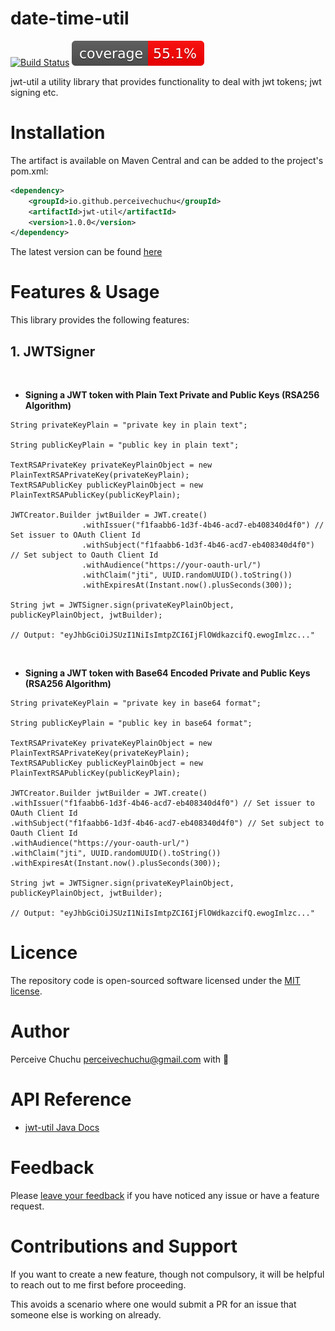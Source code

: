 date-time-util
==============

[![Build Status](https://github.com/perceivechuchu/jwt-util/actions/workflows/maven.yml/badge.svg)](https://github.com/perceivechuchu/jwt-util/actions/workflows/maven.yml)
[![Jacoco Coverage](/.github/badges/jacoco.svg)](/.github/badges/jacoco.svg)

jwt-util a utility library that provides functionality to deal with jwt tokens; jwt signing etc.

Installation
============
The artifact is available on Maven Central and can be added to the project's pom.xml:

```xml
<dependency>
    <groupId>io.github.perceivechuchu</groupId>
    <artifactId>jwt-util</artifactId>
    <version>1.0.0</version>
</dependency>
```

The latest version can be found [here](https://central.sonatype.com/artifact/io.github.perceivechuchu/jwt-util)

Features & Usage
========
This library provides the following features:  

## 1. JWTSigner 
<br />

* **Signing a JWT token with Plain Text Private and Public Keys (RSA256 Algorithm)**
```
String privateKeyPlain = "private key in plain text";

String publicKeyPlain = "public key in plain text";

TextRSAPrivateKey privateKeyPlainObject = new PlainTextRSAPrivateKey(privateKeyPlain);
TextRSAPublicKey publicKeyPlainObject = new PlainTextRSAPublicKey(publicKeyPlain);

JWTCreator.Builder jwtBuilder = JWT.create()
                .withIssuer("f1faabb6-1d3f-4b46-acd7-eb408340d4f0") // Set issuer to OAuth Client Id
                .withSubject("f1faabb6-1d3f-4b46-acd7-eb408340d4f0") // Set subject to Oauth Client Id
                .withAudience("https://your-oauth-url/")
                .withClaim("jti", UUID.randomUUID().toString())
                .withExpiresAt(Instant.now().plusSeconds(300));

String jwt = JWTSigner.sign(privateKeyPlainObject, publicKeyPlainObject, jwtBuilder);

// Output: "eyJhbGciOiJSUzI1NiIsImtpZCI6IjFlOWdkazcifQ.ewogImlzc..."
```
<br />

* **Signing a JWT token with Base64 Encoded Private and Public Keys (RSA256 Algorithm)**
```
String privateKeyPlain = "private key in base64 format";

String publicKeyPlain = "public key in base64 format";

TextRSAPrivateKey privateKeyPlainObject = new PlainTextRSAPrivateKey(privateKeyPlain);
TextRSAPublicKey publicKeyPlainObject = new PlainTextRSAPublicKey(publicKeyPlain);

JWTCreator.Builder jwtBuilder = JWT.create()
.withIssuer("f1faabb6-1d3f-4b46-acd7-eb408340d4f0") // Set issuer to OAuth Client Id
.withSubject("f1faabb6-1d3f-4b46-acd7-eb408340d4f0") // Set subject to Oauth Client Id
.withAudience("https://your-oauth-url/")
.withClaim("jti", UUID.randomUUID().toString())
.withExpiresAt(Instant.now().plusSeconds(300));

String jwt = JWTSigner.sign(privateKeyPlainObject, publicKeyPlainObject, jwtBuilder);

// Output: "eyJhbGciOiJSUzI1NiIsImtpZCI6IjFlOWdkazcifQ.ewogImlzc..."
```

Licence
=======
The repository code is open-sourced software licensed under the [MIT license](http://opensource.org/licenses/MIT).

Author
======
Perceive Chuchu [perceivechuchu@gmail.com](mailto:perceivechuchu@gmail.com) with :green_heart:

API Reference
========
* [jwt-util Java Docs](https://javadoc.io/doc/io.github.perceivechuchu/jwt-util/latest/index.html)

Feedback
========
Please [leave your feedback](https://github.com/perceivechuchu/jwt-util/issues) if you have noticed any issue or have a feature request.

Contributions and Support
=========================
If you want to create a new feature, though not compulsory, it will be helpful to reach out to me first before proceeding.

This avoids a scenario where one would submit a PR for an issue that someone else is working on already.
